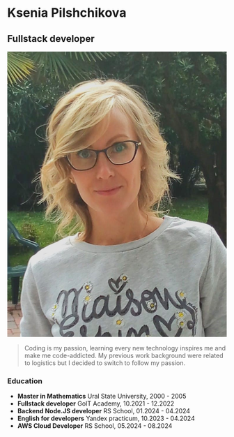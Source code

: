# Ksenia Pilshchikova
## Fullstack developer

!['portrait picture'](/assets/images/portrait.jpeg)

> Coding is my passion, learning every new technology inspires me and make me code-addicted. My previous work background were related to logistics but I decided to switch to follow my passion.

### Education

- **Master in Mathematics**
    Ural State University, 2000 - 2005
- **Fullstack  developer**
    GoIT Academy, 10.2021 - 12.2022
- **Backend Node.JS developer**
    RS School, 01.2024 - 04.2024
- **English for developers**
    Yandex practicum,  10.2023 - 04.2024
- **AWS Cloud Developer**
    RS School, 05.2024 - 08.2024